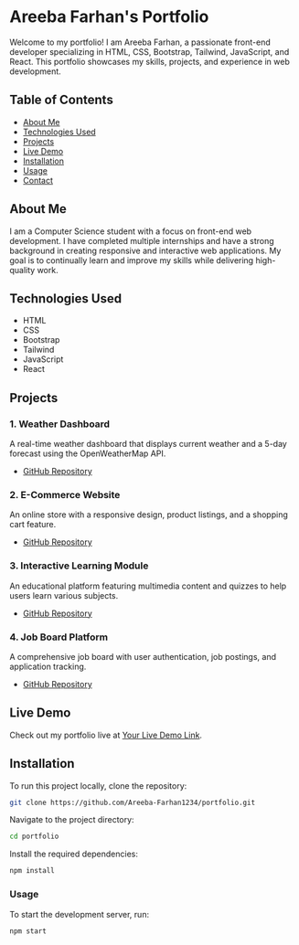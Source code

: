 # Areeba Farhan's Portfolio

Welcome to my portfolio! I am Areeba Farhan, a passionate front-end developer specializing in HTML, CSS, Bootstrap, Tailwind, JavaScript, and React. This portfolio showcases my skills, projects, and experience in web development.

## Table of Contents

- [About Me](#about-me)
- [Technologies Used](#technologies-used)
- [Projects](#projects)
- [Live Demo](#live-demo)
- [Installation](#installation)
- [Usage](#usage)
- [Contact](#contact)

## About Me

I am a Computer Science student with a focus on front-end web development. I have completed multiple internships and have a strong background in creating responsive and interactive web applications. My goal is to continually learn and improve my skills while delivering high-quality work.

## Technologies Used

- HTML
- CSS
- Bootstrap
- Tailwind
- JavaScript
- React

## Projects

### 1. Weather Dashboard

A real-time weather dashboard that displays current weather and a 5-day forecast using the OpenWeatherMap API.

- [GitHub Repository](https://github.com/Areeba-Farhan1234/weather-dashboard)

### 2. E-Commerce Website

An online store with a responsive design, product listings, and a shopping cart feature.

- [GitHub Repository](https://github.com/Areeba-Farhan1234/e-commerce-website)

### 3. Interactive Learning Module

An educational platform featuring multimedia content and quizzes to help users learn various subjects.

- [GitHub Repository](https://github.com/Areeba-Farhan1234/interactive-learning-module)

### 4. Job Board Platform

A comprehensive job board with user authentication, job postings, and application tracking.

- [GitHub Repository](https://github.com/Areeba-Farhan1234/job-board-platform)

## Live Demo

Check out my portfolio live at [Your Live Demo Link](https://portfolio-ten-psi-54.vercel.app/).

## Installation

To run this project locally, clone the repository:

```bash
git clone https://github.com/Areeba-Farhan1234/portfolio.git
```

Navigate to the project directory:
```bash
cd portfolio
```

Install the required dependencies:
```bash
npm install
```

### Usage
To start the development server, run:
```bash
npm start
```
